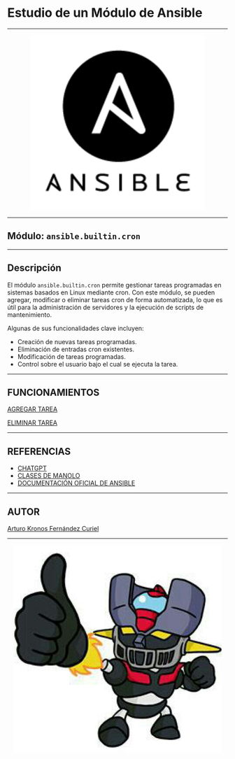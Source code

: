 # Estudio de un Módulo de Ansible
***

<p align="center">
  <img src="img/img1.png" alt="img" width="400px">
</p>

***

## Módulo: `ansible.builtin.cron`

***

## Descripción

El módulo `ansible.builtin.cron` permite gestionar tareas programadas en sistemas basados en Linux mediante cron. Con este módulo, se pueden agregar, modificar o eliminar tareas cron de forma automatizada, lo que es útil para la administración de servidores y la ejecución de scripts de mantenimiento.

Algunas de sus funcionalidades clave incluyen:

- Creación de nuevas tareas programadas.
- Eliminación de entradas cron existentes.
- Modificación de tareas programadas.
- Control sobre el usuario bajo el cual se ejecuta la tarea.

***

## FUNCIONAMIENTOS

[AGREGAR TAREA ](EJEMPLO1.md)

[ELIMINAR TAREA ](EJEMPLO2.md) 

***

## REFERENCIAS

- [CHATGPT](https://www.chatgpt.com)
- [CLASES DE MANOLO ](https://blogsaverroes.juntadeandalucia.es/iesrodrigocaro/)
- [DOCUMENTACIÓN OFICIAL DE ANSIBLE ](https://docs.ansible.com/ansible/latest/collections/ansible/builtin/package_module.html)

***

## AUTOR

[Arturo Kronos Fernández Curiel ](https://github.com/ArturoKronos)

***

<p align="center">
  <img src="img/maz.jpg" alt="maz">
</p>


